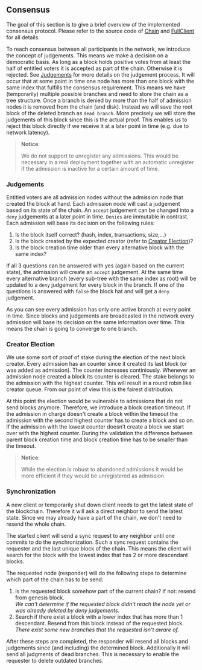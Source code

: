 ## Consensus
The goal of this section is to give a brief overview of the implemented consensus protocol.
Please refer to the source code of [Chain](blockchain/chain.py) and [FullClient](blockchain/full_client.py) for all details.

To reach consensus between all participants in the network, we introduce the concept of judgements.
This means we make a decision on a democratic basis. 
As long as a block holds positive votes from at least the half of entitled voters it is accepted as part of the chain.
Otherwise it is rejected.
See [Judgements](#judgements) for more details on the judgement process.
It will occur that at some point in time one node has more than one block with the same index that fulfills the consensus requirement.
This means we have (temporarily) multiple possible branches and need to store the chain as a tree structure.
Once a branch is denied by more than the half of admission nodes it is removed from the chain (and disk).
Instead we will save the root block of the deleted branch as `dead branch`.
More precisely we will store the judgements of this block since this is the actual proof.
This enables us to reject this block directly if we receive it at a later point in time (e.g. due to network latency).

> __Notice__:
>
> We do not support to unregister any admissions. 
> This would be necessary in a real deployment together with an automatic unregister if the admission is inactive for a certain amount of time.

### Judgements
Entitled voters are all admission nodes without the admission node that created the block at hand.
Each admission node will cast a judgement based on its state of the chain.
An `accept` judgement can be changed into a `deny` judgements at a later point in time.
`Denies` are immutable in contrast.
Each admission will base its decision on the following rules:

 1. Is the block itself correct? (hash, index, transactions, size,...)
 2. Is the block created by the expected creator (refer to [Creator Election](#creator-election))?
 3. Is the block creation time older than every alternative block with the same index?
 
If all 3 questions can be answered with yes (again based on the current state), the admission will create an `accept` judgement.
At the same time every alternative branch (every sub-tree with the same index as root) will be updated to a `deny` judgement for every block in the branch.
If one of the questions is answered with `false` the block hat and will get a `deny` judgement.

As you can see every admission has only one active branch at every point in time.
Since blocks and judgements are broadcasted in the network every admission will base its decision on the same information over time.
This means the chain is going to converge to one branch.

### Creator Election
We use some sort of proof of stake during the election of the next block creator.
Every admission has an counter since it created its last block (or was added as admission).
The counter increases continiously.
Whenever an admission node created a block its counter is cleared.
The stake belongs to the admission with the highest counter.
This will result in a round robin like creator queue.
From our point of view this is the fairest distribution.

At this point the election would be vulnerable to admissions that do not send blocks anymore.
Therefore, we introduce a block creation timeout.
If the admission in charge doesn't create a block within the timeout the admission with the second highest counter has to create a block and so on.
If the admission with the lowest counter doesn't create a block we start over with the highest counter.
During the validation the difference between parent block creation time and block creation time has to be smaller than the timeout.

> __Notice__:
>
> While the election is robust to abandoned admissions it would be more efficient if they would be unregistered as admission.

### Synchronization
A new client or temporarily shut down client needs to get the latest state of the blockchain.
Therefore it will ask a direct neighbor to send the latest state.
Since we may already have a part of the chain, we don't need to resend the whole chain.

The started client will send a sync request to any neighbor until one commits to do the synchronization.
Such a sync request contains the requester and the last unique block of the chain. 
This means the client will search for the block with the lowest index that has 2 or more descendant blocks.

The requested node (responder) will do the following steps to determine which part of the chain has to be send:
1. Is the requested block somehow part of the current chain? If not: resend from genesis block.  
*We can't determine if the requested block didn't reach the node yet or was already deleted by deny judgements.*
2. Search if there exist a block with a lower index that has more than 1 descendant. 
Resend from this block instead of the requested block.  
*There exist some new branches that the requested isn't aware of.*

After these steps are completed, the responder will resend all blocks and judgements since (and including) the 
determined block.
Additionally it will send all judgments of dead branches. 
This is necessary to enable the requester to delete outdated branches.
